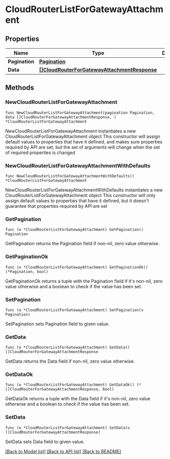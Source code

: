 # CloudRouterListForGatewayAttachment

## Properties

Name | Type | Description | Notes
------------ | ------------- | ------------- | -------------
**Pagination** | [**Pagination**](Pagination.md) |  | 
**Data** | [**[]CloudRouterForGatewayAttachmentResponse**](CloudRouterForGatewayAttachmentResponse.md) |  | 

## Methods

### NewCloudRouterListForGatewayAttachment

`func NewCloudRouterListForGatewayAttachment(pagination Pagination, data []CloudRouterForGatewayAttachmentResponse, ) *CloudRouterListForGatewayAttachment`

NewCloudRouterListForGatewayAttachment instantiates a new CloudRouterListForGatewayAttachment object
This constructor will assign default values to properties that have it defined,
and makes sure properties required by API are set, but the set of arguments
will change when the set of required properties is changed

### NewCloudRouterListForGatewayAttachmentWithDefaults

`func NewCloudRouterListForGatewayAttachmentWithDefaults() *CloudRouterListForGatewayAttachment`

NewCloudRouterListForGatewayAttachmentWithDefaults instantiates a new CloudRouterListForGatewayAttachment object
This constructor will only assign default values to properties that have it defined,
but it doesn't guarantee that properties required by API are set

### GetPagination

`func (o *CloudRouterListForGatewayAttachment) GetPagination() Pagination`

GetPagination returns the Pagination field if non-nil, zero value otherwise.

### GetPaginationOk

`func (o *CloudRouterListForGatewayAttachment) GetPaginationOk() (*Pagination, bool)`

GetPaginationOk returns a tuple with the Pagination field if it's non-nil, zero value otherwise
and a boolean to check if the value has been set.

### SetPagination

`func (o *CloudRouterListForGatewayAttachment) SetPagination(v Pagination)`

SetPagination sets Pagination field to given value.


### GetData

`func (o *CloudRouterListForGatewayAttachment) GetData() []CloudRouterForGatewayAttachmentResponse`

GetData returns the Data field if non-nil, zero value otherwise.

### GetDataOk

`func (o *CloudRouterListForGatewayAttachment) GetDataOk() (*[]CloudRouterForGatewayAttachmentResponse, bool)`

GetDataOk returns a tuple with the Data field if it's non-nil, zero value otherwise
and a boolean to check if the value has been set.

### SetData

`func (o *CloudRouterListForGatewayAttachment) SetData(v []CloudRouterForGatewayAttachmentResponse)`

SetData sets Data field to given value.



[[Back to Model list]](../README.md#documentation-for-models) [[Back to API list]](../README.md#documentation-for-api-endpoints) [[Back to README]](../README.md)


